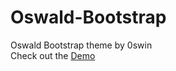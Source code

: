 # Oswald-Bootstrap
Oswald Bootstrap theme by 0swin  
Check out the [Demo](http://0swin.github.io/Oswald-Bootstrap/)